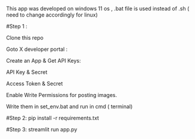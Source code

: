 This app was developed on windows 11 os , .bat file is used instead of .sh ( need to change accordingly for linux)

#Step 1 : 

Clone this repo

Goto X developer portal :

Create an App & Get API Keys:

API Key & Secret

Access Token & Secret

Enable Write Permissions for posting images.

Write them in set_env.bat and run in cmd ( terminal)

#Step 2:  pip install -r requirements.txt

#Step 3: streamlit run app.py

